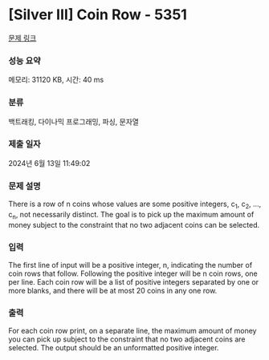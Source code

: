 # [Silver III] Coin Row - 5351 

[문제 링크](https://www.acmicpc.net/problem/5351) 

### 성능 요약

메모리: 31120 KB, 시간: 40 ms

### 분류

백트래킹, 다이나믹 프로그래밍, 파싱, 문자열

### 제출 일자

2024년 6월 13일 11:49:02

### 문제 설명

<p>There is a row of n coins whose values are some positive integers, c<sub>1</sub>, c<sub>2</sub>, …, c<sub>n</sub>, not necessarily distinct. The goal is to pick up the maximum amount of money subject to the constraint that no two adjacent coins can be selected.</p>

### 입력 

 <p>The first line of input will be a positive integer, n, indicating the number of coin rows that follow. Following the positive integer will be n coin rows, one per line. Each coin row will be a list of positive integers separated by one or more blanks, and there will be at most 20 coins in any one row.</p>

### 출력 

 <p>For each coin row print, on a separate line, the maximum amount of money you can pick up subject to the constraint that no two adjacent coins are selected. The output should be an unformatted positive integer.</p>

